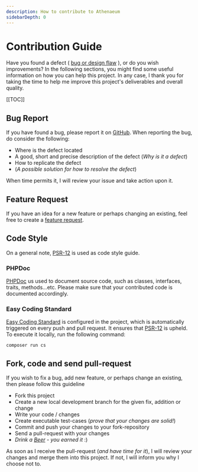 ```yaml
---
description: How to contribute to Athenaeum
sidebarDepth: 0
---
```


# Contribution Guide

Have you found a defect ( [bug or design flaw](https://en.wikipedia.org/wiki/Software_bug) ), or do you wish improvements? In the following sections, you might find some useful information
on how you can help this project. In any case, I thank you for taking the time to help me improve this project's deliverables and overall quality.

[[TOC]]

## Bug Report

If you have found a bug, please report it on [GitHub](https://github.com/aedart/athenaeum/issues/new/choose).
When reporting the bug, do consider the following:

* Where is the defect located
* A good, short and precise description of the defect (_Why is it a defect_)
* How to replicate the defect
* (_A possible solution for how to resolve the defect_)

When time permits it, I will review your issue and take action upon it.

## Feature Request

If you have an idea for a new feature or perhaps changing an existing, feel free to create a [feature request](https://github.com/aedart/athenaeum/issues/new/choose).

## Code Style

On a general note, [PSR-12](https://www.php-fig.org/psr/psr-12/) is used as code style guide.

### PHPDoc

[PHPDoc](https://www.phpdoc.org/) us used to document source code, such as classes, interfaces, traits, methods...etc.
Please make sure that your contributed code is documented accordingly. 

### Easy Coding Standard

[Easy Coding Standard](https://github.com/symplify/easy-coding-standard) is configured in the project, which is automatically triggered on every push and pull request.
It ensures that [PSR-12](https://www.php-fig.org/psr/psr-12/) is upheld.
To execute it locally, run the following command:

```shell
composer run cs
```

## Fork, code and send pull-request

If you wish to fix a bug, add new feature, or perhaps change an existing, then please follow this guideline

* Fork this project
* Create a new local development branch for the given fix, addition or change
* Write your code / changes
* Create executable test-cases (_prove that your changes are solid!_)
* Commit and push your changes to your fork-repository
* Send a pull-request with your changes
* _Drink a [Beer](https://en.wikipedia.org/wiki/Beer) - you earned it_ :)

As soon as I receive the pull-request (_and have time for it_), I will review your changes and merge them into this project. If not, I will inform you why I choose not to.
